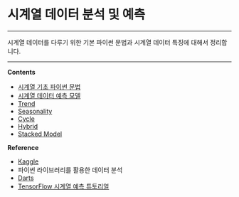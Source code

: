 # 시계열 데이터 분석 및 예측
-----

시계열 데이터를 다루기 위한 기본 파이썬 문법과 시계열 데이터 특징에 대해서 정리합니다.


-----
**Contents**

- [시계열 기초 파이썬 문법](https://github.com/zzhining/time_series_basic/blob/main/01_time_series_basic.ipynb)
- [시계열 데이터 예측 모델](https://github.com/zzhining/time_series_basic/blob/main/02_time_series_prediction_toy_model.ipynb)
- [Trend](https://github.com/zzhining/time_series_basic/blob/main/03_trend.ipynb)
- [Seasonality](https://github.com/zzhining/time_series_basic/blob/main/04_seasonality.ipynb)
- [Cycle](https://github.com/zzhining/time_series_basic/blob/main/05_cycle.ipynb)
- [Hybrid](https://github.com/zzhining/time_series_basic/blob/main/06_hybrid_models.ipynb) 
- [Stacked Model](https://github.com/zzhining/time_series_basic/blob/main/07_forecasting_with_machine_learning.ipynb)



**Reference**
- [Kaggle]()
- 파이썬 라이브러리를 활용한 데이터 분석
- [Darts](https://unit8co.github.io/darts/)
- [TensorFlow 시계열 예측 튜토리얼](https://www.tensorflow.org/tutorials/structured_data/time_series?hl=ko)
